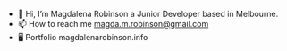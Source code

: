 - 👋 Hi, I’m Magdalena Robinson a Junior Developer based in Melbourne.
- 📫 How to reach me magda.m.robinson@gmail.com
- 🖥️ Portfolio <linkl>magdalenarobinson.info<link>


<!---
magdalenamae/magdalenamae is a ✨ special ✨ repository because its `README.md` (this file) appears on your GitHub profile.
You can click the Preview link to take a look at your changes.
--->
